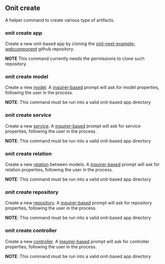 ## Onit create

A helper command to create various type of artifacts.

### onit create app

Create a new onit-based app by cloning the [onit-next-example-webcomponent](https://github.com/mitechsrl/onit-next-example-webcomponent) github repository.

**NOTE** This command currently needs the permissions to clone such repository.

### onit create model

Create a new [model](https://loopback.io/doc/en/lb4/Model.html). A [inquirer-based](https://www.npmjs.com/package/inquirer) prompt will ask for model properties, following the user in the process.

**NOTE**: This command must be run into a valid onit-based app directory

### onit create service

Create a new [service](https://loopback.io/doc/en/lb4/Service.html).  A [inquirer-based](https://www.npmjs.com/package/inquirer) prompt will ask for service properties, following the user in the process.

**NOTE**: This command must be run into a valid onit-based app directory

### onit create relation

Create a new [relation](https://loopback.io/doc/en/lb4/Relations.html) between models. A [inquirer-based](https://www.npmjs.com/package/inquirer) prompt will ask for relation properties, following the user in the process.

**NOTE**: This command must be run into a valid onit-based app directory

### onit create repository

Create a new [repository](https://loopback.io/doc/en/lb4/Repository.html). A [inquirer-based](https://www.npmjs.com/package/inquirer) prompt will ask for repository properties, following the user in the process.

**NOTE**: This command must be run into a valid onit-based app directory

### onit create controller

Create a new [controller](https://loopback.io/doc/en/lb4/Controller.html). A [inquirer-based](https://www.npmjs.com/package/inquirer) prompt will ask for controller properties, following the user in the process.

**NOTE**: This command must be run into a valid onit-based app directory